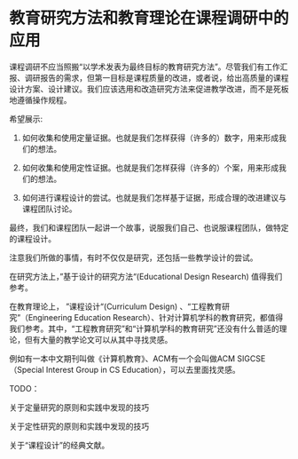 # 教育研究方法和教育理论在课程调研中的应用

课程调研不应当照搬“以学术发表为最终目标的教育研究方法”。尽管我们有工作汇报、调研报告的需求，但第一目标是课程质量的改进，或者说，给出高质量的课程设计方案、设计建议。我们应该选用和改造研究方法来促进教学改进，而不是死板地遵循操作规程。

希望展示:

1. 如何收集和使用定量证据。也就是我们怎样获得（许多的）数字，用来形成我们的想法。
   
2. 如何收集和使用定性证据。也就是我们怎样获得（许多的）个案，用来形成我们的想法。

3. 如何进行课程设计的尝试。也就是我们怎样基于证据，形成合理的改进建议与课程团队讨论。

最终，我们和课程团队一起讲一个故事，说服我们自己、也说服课程团队，做特定的课程设计。

注意我们所做的事情，有时不仅仅是研究，还包括一些教学设计的尝试。

在研究方法上，”基于设计的研究方法“(Educational Design Research) 值得我们参考。

在教育理论上， ”课程设计“(Curriculum Design) 、“工程教育研究”（Engineering Education Research）、针对计算机学科的教育研究，都值得我们参考。其中，“工程教育研究”和“计算机学科的教育研究”还没有什么普适的理论，但有大量的教学论文可以从其中寻找灵感。

例如有一本中文期刊叫做《计算机教育》、ACM有一个会叫做ACM SIGCSE（Special Interest Group in CS Education），可以去里面找灵感。

TODO：

关于定量研究的原则和实践中发现的技巧

关于定性研究的原则和实践中发现的技巧

关于“课程设计”的经典文献。